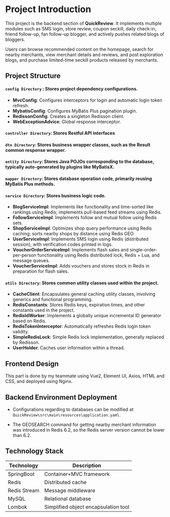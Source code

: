 # Project Introduction

This project is the backend section of **QuickReview**. It implements multiple modules such as SMS login, store review, coupon seckill, daily check-in, friend follow-up, fan follow-up blogger, and actively pushes related blogs of bloggers.

Users can browse recommended content on the homepage, search for nearby merchants, view merchant details and reviews, and post exploration blogs, and purchase limited-time seckill products released by merchants.




## Project Structure
#### `config Directory` : Stores project dependency configurations.

- **MvcConfig**: Configures interceptors for login and automatic login token refresh.
- **MybatisConfig**: Configures MyBatis Plus pagination plugin.
- **RedissonConfig**: Creates a singleton Redisson client.
- **WebExceptionAdvice**: Global response interceptor.

#### `controller Directory`: Stores Restful API interfaces

#### `dto Directory`: Stores business wrapper classes, such as the Result common response wrapper.

#### `entity Directory`: Stores Java POJOs corresponding to the database, typically auto-generated by plugins like MyBatisX.

#### `mapper Directory`: Stores database operation code, primarily reusing MyBatis Plus methods.

#### `service Directory`: Stores business logic code.

- **BlogServiceImpl**: Implements like functionality and time-sorted like rankings using Redis; implements pull-based feed streams using Redis.
- **FollowServiceImpl**: Implements follow and mutual follow using Redis sets.
- **ShopServiceImpl**: Optimizes shop query performance using Redis caching; sorts nearby shops by distance using Redis GEO.
- **UserServiceImpl**: Implements SMS login using Redis (distributed session), with verification codes printed in logs.
- **VoucherOrderServiceImpl**: Implements flash sales and single-order-per-person functionality using Redis distributed lock, Redis + Lua, and message queues.
- **VoucherServiceImpl**: Adds vouchers and stores stock in Redis in preparation for flash sales.

#### `utils Directory`: Stores common utility classes used within the project.

- **CacheClient**: Encapsulates general caching utility classes, involving generics and functional programming.
- **RedisConstants**: Stores Redis keys, expiration times, and other constants used in the project.
- **RedisIdWorker**: Implements a globally unique incremental ID generator based on Redis.
- **RedisTokenInterceptor**: Automatically refreshes Redis login token validity.
- **SimpleRedisLock**: Simple Redis lock implementation, generally replaced by Redisson.
- **UserHolder**: Caches user information within a thread.

## Frontend Design

This part is done by my teammate using Vue2, Element UI, Axios, HTML and CSS, and deployed using Nginx.


## Backend Environment Deployment

- Configurations regarding to databases can be modified at `QuickReview\src\main\resources\application.yaml`.

- The GEOSEARCH command for getting nearby merchant information was introduced in Redis 6.2, so the Redis server version cannot be lower than 6.2.

## Technology Stack

**Technology** | **Description**
--------------|------------------
SpringBoot | Container+MVC framework
Redis | Distributed cache
Redis Stream | Message middleware
MySQL | Relational database
Lombok | Simplified object encapsulation tool
